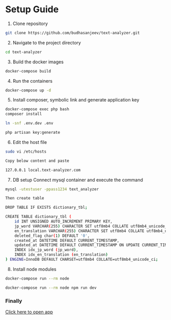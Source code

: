 # Setup Guide

1. Clone repository
```bash
git clone https://github.com/budhasanjeev/text-analyzer.git
```

2. Navigate to the project directory
```bash
cd text-analyzer
```

3. Build the docker images
```bash
docker-compose build
```

4. Run the containers
```bash
docker-compose up -d
```

5. Install composer, symbolic link and generate application key
```bash
docker-compose exec php bash
composer install

ln -snf .env.dev .env

php artisan key:generate
```

6. Edit the host file
```bash
sudo vi /etc/hosts

Copy below content and paste

127.0.0.1 local.text-analyzer.com
```

7. DB setup
Connect mysql container and execute the command
```bash
mysql -utestuser -ppass1234 text_analyzer

Then create table

DROP TABLE IF EXISTS dictionary_tbl;

CREATE TABLE dictionary_tbl (
    id INT UNSIGNED AUTO_INCREMENT PRIMARY KEY,
    jp_word VARCHAR(255) CHARACTER SET utf8mb4 COLLATE utf8mb4_unicode_ci NOT NULL,
    en_translation VARCHAR(255) CHARACTER SET utf8mb4 COLLATE utf8mb4_unicode_ci NOT NULL,
    deleted_flag char(1) DEFAULT '0',
    created_at DATETIME DEFAULT CURRENT_TIMESTAMP,
    updated_at DATETIME DEFAULT CURRENT_TIMESTAMP ON UPDATE CURRENT_TIMESTAMP,
    INDEX idx_jp_word (jp_word),
    INDEX idx_en_translation (en_translation)
) ENGINE=InnoDB DEFAULT CHARSET=utf8mb4 COLLATE=utf8mb4_unicode_ci;
```

8. Install node modules
```bash
docker-compose run --rm node

docker-compose run --rm node npm run dev
```

### Finally

[Click here to open app](local.text-analyzer.com)